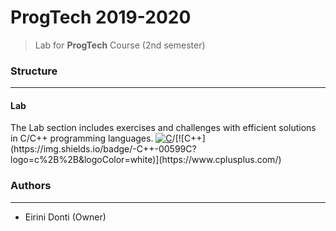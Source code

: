 # ProgTech 2019-2020
> Lab for **ProgTech** Course (2nd semester)

### Structure
---

#### Lab

The Lab section includes exercises and challenges with efficient solutions in C/C++ programming languages. [![C](https://img.shields.io/badge/-C-00599C?logo=c&logoColor=white)](https://en.wikipedia.org/wiki/C_(programming_language))/[![C++](https://img.shields.io/badge/-C++-00599C?logo=c%2B%2B&logoColor=white)](https://www.cplusplus.com/)

### Authors
---

- Eirini Donti (Owner)

<!-- ### License
--- -->

